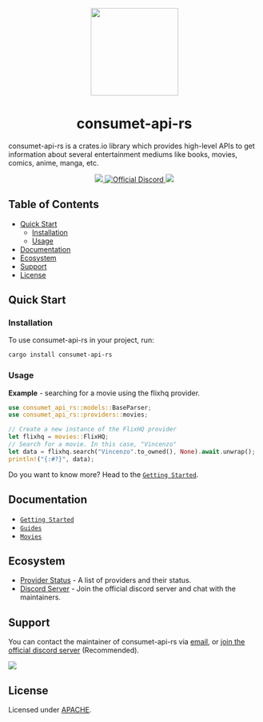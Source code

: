 <p align="center"><img src="https://consumet.org/images/consumetlogo.png" width="175"/></p>

<h1 align="center"> consumet-api-rs </h1>

consumet-api-rs is a crates.io library which provides high-level APIs to get information about several entertainment mediums like books, movies, comics, anime, manga, etc.

<p align="center">
    <a href="https://crates.io/crates/consumet-api-rs">
        <img src="https://img.shields.io/crates/v/consumet-api-rs.svg">
    </a>
    <a href="https://discord.gg/qTPfvMxzNH">
      <img src="https://img.shields.io/discord/987492554486452315?color=7289da&label=discord&logo=discord&logoColor=7289da" alt="Official Discord">
    </a>
    <a href="https://github.com/carrotshniper21/consumet-api-rs/blob/main/LICENSE">
      <img src="https://img.shields.io/crates/l/consumet-api-rs.svg">
    </a>
</p>

<h2> Table of Contents </h2>

- [Quick Start](#quick-start)
  - [Installation](#installation)
  - [Usage](#usage)
- [Documentation](#documentation)
- [Ecosystem](#ecosystem)
- [Support](#support)
- [License](#license)

## Quick Start

### Installation

To use consumet-api-rs in your project, run:
```bash
cargo install consumet-api-rs
```

### Usage

**Example** - searching for a movie using the flixhq provider.
```rs
use consumet_api_rs::models::BaseParser;
use consumet_api_rs::providers::movies;

// Create a new instance of the FlixHQ provider
let flixhq = movies::FlixHQ;
// Search for a movie. In this case, "Vincenzo"
let data = flixhq.search("Vincenzo".to_owned(), None).await.unwrap();
println!("{:#?}", data);
```

Do you want to know more? Head to the [`Getting Started`](https://github.com/carrotshniper21/consumet-api-rs/tree/main/docs/guides/getting-started.md).

## Documentation
- [`Getting Started`](https://github.com/carrotshniper21/consumet-api-rs/tree/main/docs/guides/getting-started.md)
- [`Guides`](https://github.com/carrotshniper21/consumet-api-rs/tree/main/docs)
- [`Movies`](https://github.com/carrotshniper21/consumet-api-rs/tree/main/docs/guides/movies.md)

## Ecosystem
- [Provider Status](https://github.com/consumet/providers-status/blob/main/README.md) - A list of providers and their status.
- [Discord Server](https://discord.gg/qTPfvMxzNH) - Join the official discord server and chat with the maintainers.

## Support
You can contact the maintainer of consumet-api-rs via [email](mailto:vipershniper07@gmail.com), or [join the official discord server](https://discord.gg/qTPfvMxzNH) (Recommended).

<a href="https://discord.gg/qTPfvMxzNH">
   <img src="https://discordapp.com/api/guilds/987492554486452315/widget.png?style=banner2">
</a>

## License
Licensed under [APACHE](./LICENSE).
